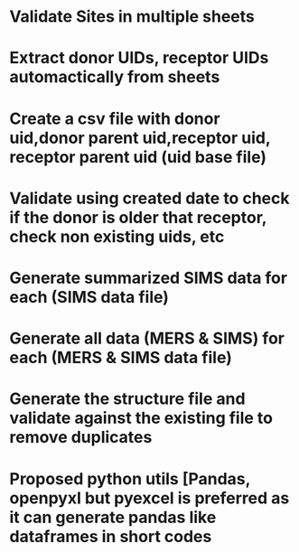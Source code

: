 # Validate Sites in multiple sheets
# Extract donor UIDs, receptor UIDs automactically from sheets
# Create a csv file with donor uid,donor parent uid,receptor uid, receptor parent uid (uid base file)
# Validate using created date to check if the donor is older that receptor, check non existing uids, etc
# Generate summarized SIMS data for each (SIMS data file)
# Generate all data (MERS & SIMS) for each (MERS & SIMS data file)
# Generate the structure file and validate against the existing file to remove duplicates
# Proposed python utils [Pandas, openpyxl but pyexcel is preferred as it can generate pandas like dataframes in short codes

